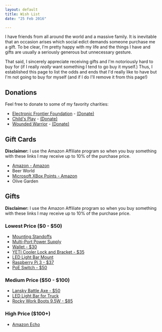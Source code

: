 ```yaml
---
layout: default
title: Wish List
date: "25 Feb 2016"

---
```


I have friends from all around the world and a massive family. It is inevitable that an occasion arises which social edict demands someone purchase me a gift. To be clear, I'm pretty happy with my life and the things I have and gifts are usually a seriously generous but unnecessary gesture.

That said, I sincerely appreciate receiving gifts and I'm notoriously hard to buy for (if I really *really* want something I tend to go buy it myself.) Thus, I established this page to list the odds and ends that I'd really like to have but I'm not going to buy for myself (and if I do I'll remove it from this page!)

## Donations

Feel free to donate to some of my favority charities:

+  [Electronic Frontier Foundation](https://www.eff.org/about) - [(Donate)](https://supporters.eff.org/donate)
+  [Child's Play](http://www.childsplaycharity.org/) - [(Donate)](http://www.childsplaycharity.org/donate)
+  [Wounded Warrior](http://www.woundedwarriorproject.org/mission.aspx) - [(Donate)](https://support.woundedwarriorproject.org/default.aspx?tsid=66&campaignSource=WEBSITE&source=ONLINE)

## Gift Cards

**Disclaimer:** I use the Amazon Affiliate program so when you buy something with these links I may receive up to 10% of the purchase price.

+  [Amazon - Amazon](http://www.amazon.com/gp/product/B004LLIKVU/ref=as_li_ss_tl?ie=UTF8&camp=1789&creative=390957&creativeASIN=B004LLIKVU&linkCode=as2&tag=brooksgarrett-20)
+  Beer World
+  [Microsoft XBox Points - Amazon](http://www.amazon.com/gp/product/B000B9RI14/ref=as_li_ss_tl?ie=UTF8&camp=1789&creative=390957&creativeASIN=B000B9RI14&linkCode=as2&tag=brooksgarrett-20)
+  Olive Garden

## Gifts

**Disclaimer:** I use the Amazon Affiliate program so when you buy something with these links I may receive up to 10% of the purchase price.

### Lowest Price ($0 - $50)
+  [Mounting Standoffs](https://www.amazon.com/uxcell-M3x30mm-Female-Thread-Standoff/dp/B01461QIQ8/)
+  [Multi-Port Power Supply](https://www.amazon.com/PwrBlast-5-Port-Charger-Power-Adapter/dp/B00VGLDJZU/ref=sr_1_1)
+  [Wallet - $30](https://www.blackhelmetapparel.com/product.php?id=Used+Bunker+Gear+Money+Clip+and+CC+Holder+%28Tan%29)
+  [YETI Cooler Lock and Bracket - $35](http://www.dickssportinggoods.com/product/index.jsp?productId=78479316)
+  [LED Light Bar Mount](http://www.roughcountry.com/chevrolet-20in-light-bar-bumper-mounts-70522.html)
+  [Raspberry Pi 3 - $37](https://www.amazon.com/Raspberry-Pi-RASP-PI-3-Model-Motherboard/dp/B01CD5VC92/ref=sr_1_2)
+  [PoE Switch - $50](https://www.amazon.com/TP-Link-8-Port-Ethernet-Desktop-TL-SF1008P/dp/B003CFATT2/ref=sr_1_3)


### Medium Price ($50 - $100)
+  [Lansky Battle Axe - $50](http://tacticalgear.com/lansky-battle-axe-black-orange)
+  [LED Light Bar for Truck](https://www.amazon.com/Tuff-Stuff-Performance-Led-120w-7500-Lumens/dp/B00BAYR4AY)
+  [Rocky Work Boots 9.5W - $85](https://www.amazon.com/Rocky-Duty-Mens-Fort-Black/dp/B0012FEVKW/)


### High Price ($100+)
+  [Amazon Echo](https://www.amazon.com/gp/product/B00X4WHP5E)
